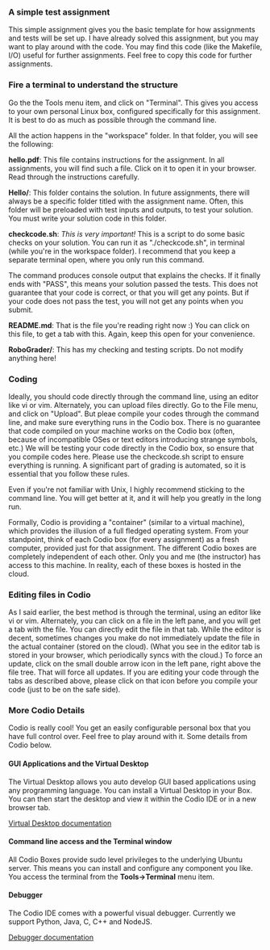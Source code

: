 ### A simple test assignment

This simple assignment gives you the basic template for how assignments and tests will be set up.
I have already solved this assignment, but you may want to play around with the code. You may find this code (like the Makefile, I/O) useful for further assignments. Feel free to copy this code for further assignments.


### Fire a terminal to understand the structure

Go the the Tools menu item, and click on "Terminal". This gives you access to your own personal Linux box, configured 
specifically for this assignment. It is best to do as much as possible through the command line.

All the action happens in the "workspace" folder. In that folder, you will see the following:

**hello.pdf**: This file contains instructions for the assignment. In all assignments, you will find such a file. Click on it to open it in your browser. Read through the instructions carefully.

**Hello/**: This folder contains the solution. In future assignments, there will always be a specific folder titled with the assignment name. Often, this folder will be preloaded with test inputs and outputs, to test your solution. You must write your solution code in this folder.

**checkcode.sh**: *This is very important!* This is a script to do some basic checks on your solution. You can run it as "./checkcode.sh", in terminal (while you're in the workspace folder). I recommend that you keep a separate terminal open, where you only run this command.

The command produces console output that explains the checks. If it finally ends with "PASS", this means your solution passed the tests. This does not guarantee that your code is correct, or that you will get any points. But if your code does not pass the test, you will not get any points when you submit.

**README.md**: That is the file you're reading right now :) You can click on this file, to get a tab with this. Again, keep this open for your convenience.

**RoboGrader/**: This has my checking and testing scripts. Do not modify anything here!

### Coding

Ideally, you should code directly through the command line, using an editor like vi or vim. Alternately, you can upload files directly. Go to the File menu, and click on "Upload".  But pleae compile your codes through the command line, and make sure everything runs in the Codio box. There is no guarantee that code compiled on your machine works on the Codio box (often, because of incompatible OSes or text editors introducing strange symbols, etc.) We will be testing your code directly in the Codio box, so ensure that you compile codes here.  Please use the checkcode.sh script to ensure everything is running. A significant part of grading is automated, so it is essential that you follow these rules.
  
Even if you're not familiar with Unix, I highly recommend sticking to the command line. You will get better at it, and it will help you greatly in the long run.

Formally, Codio is providing a "container" (similar to a virtual machine), which provides the illusion of a full fledged operating system. From your standpoint, think of each Codio box (for every assignment) as a fresh computer, provided just for that assignment. The different Codio boxes are completely independent of each other. Only you and me (the instructor) has access to this machine. In reality, each of these boxes is hosted in the cloud.

### Editing files in Codio

As I said earlier, the best method is through the terminal, using an editor like vi or vim. Alternately, you can click on a file in the left pane, and you will get a tab with the file. You can directly edit the file in that tab. While the editor is decent, sometimes changes you make do not immediately update the file in the actual container (stored on the cloud). (What you see in the editor tab is stored in your browser, which periodically syncs with the cloud.) To force an update, click on the small double arrow icon in the left pane, right above the file tree. That will force all updates. If you are editing your code through the tabs as described above, please click on that icon before you compile your code (just to be on the safe side).


### More Codio Details 

Codio is really cool! You get an easily configurable personal box that you have full control over. Feel free to play around with it. Some details from Codio below.

#### GUI Applications and the Virtual Desktop 
The Virtual Desktop allows you auto develop GUI based applications using any programming language. You can install a Virtual Desktop in your Box. You can then start the desktop and view it within the Codio IDE or in a new browser tab.

[Virtual Desktop documentation](https://codio.com/docs/ide/boxes/installsw/gui/)

#### Command line access and the Terminal window
All Codio Boxes provide sudo level privileges to the underlying Ubuntu server. This means you can install and configure any component you like. You access the terminal from the **Tools->Terminal** menu item.

#### Debugger
The Codio IDE comes with a powerful visual debugger. Currently we support Python, Java, C, C++ and NodeJS. 

[Debugger documentation](https://codio.com/docs/ide/features/debugging/)

